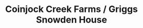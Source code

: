 ---
title: "Coinjock Creek Farms / Griggs Snowden House"
url: /maple/coinjock-creek-farms-griggs-snowden-house/
shop: farm
---